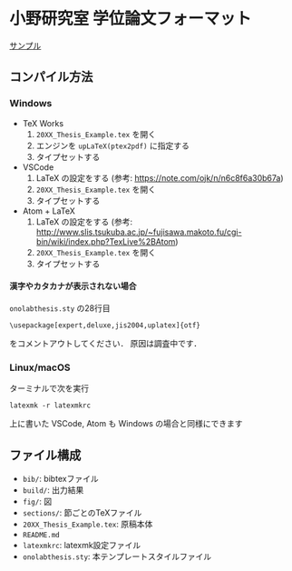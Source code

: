 # 小野研究室 学位論文フォーマット
[サンプル](./build/20XX_Thesis_Example.pdf)

## コンパイル方法
### Windows
- TeX Works
  1. `20XX_Thesis_Example.tex` を開く
  2. エンジンを `upLaTeX(ptex2pdf)` に指定する
  3. タイプセットする
- VSCode
  1. LaTeX の設定をする (参考: https://note.com/ojk/n/n6c8f6a30b67a)
  2. `20XX_Thesis_Example.tex` を開く
  3. タイプセットする
- Atom + LaTeX
  1. LaTeX の設定をする (参考: http://www.slis.tsukuba.ac.jp/~fujisawa.makoto.fu/cgi-bin/wiki/index.php?TexLive%2BAtom)
  2. `20XX_Thesis_Example.tex` を開く
  3. タイプセットする

#### 漢字やカタカナが表示されない場合
`onolabthesis.sty` の28行目
```
\usepackage[expert,deluxe,jis2004,uplatex]{otf}
```
をコメントアウトしてください．
原因は調査中です．

### Linux/macOS
ターミナルで次を実行
```
latexmk -r latexmkrc
```

上に書いた VSCode, Atom も Windows の場合と同様にできます

## ファイル構成
- `bib/`: bibtexファイル
- `build/`: 出力結果
- `fig/`: 図
- `sections/`: 節ごとのTeXファイル
- `20XX_Thesis_Example.tex`: 原稿本体
- `README.md`
- `latexmkrc`: latexmk設定ファイル
- `onolabthesis.sty`: 本テンプレートスタイルファイル
